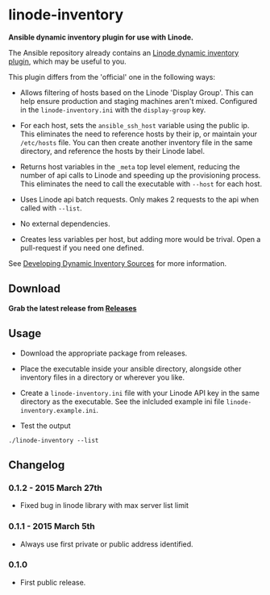 linode-inventory
================

**Ansible dynamic inventory plugin for use with Linode.**

The Ansible repository already contains an [Linode dynamic inventory plugin](https://github.com/ansible/ansible/tree/devel/plugins/inventory), which may be useful to you.

This plugin differs from the 'official' one in the following ways:

 * Allows filtering of hosts based on the Linode 'Display Group'. This can help ensure production and staging machines aren't mixed. Configured in the `linode-inventory.ini` with the `display-group` key.
 
 * For each host, sets the `ansible_ssh_host` variable using the public ip. This eliminates the need to reference hosts by their ip, or maintain your `/etc/hosts` file. You can then create another inventory file in the same directory, and reference the hosts by their Linode label.
 
 * Returns host variables in the `_meta` top level element, reducing the number of api calls to Linode and speeding up the provisioning process. This eliminates the need to call the executable with `--host` for each host.
 
 * Uses Linode api batch requests. Only makes 2 requests to the api when called with `--list`.
 
 * No external dependencies.
 
 * Creates less variables per host, but adding more would be trival. Open a pull-request if you need one defined. 

See [Developing Dynamic Inventory Sources](http://docs.ansible.com/developing_inventory.html) for more information.

## Download

**Grab the latest release from [Releases](https://github.com/awilliams/linode-inventory/releases)**

## Usage

 * Download the appropriate package from releases.
 
 * Place the executable inside your ansible directory, alongside other inventory files in a directory or wherever you like.

 * Create a `linode-inventory.ini` file with your Linode API key in the same directory as the executable. See the inlcluded example ini file `linode-inventory.example.ini`.

 * Test the output

 `./linode-inventory --list`

## Changelog

### 0.1.2 - 2015 March 27th

 * Fixed bug in linode library with max server list limit

### 0.1.1 - 2015 March 5th

 * Always use first private or public address identified.

### 0.1.0

 * First public release.

